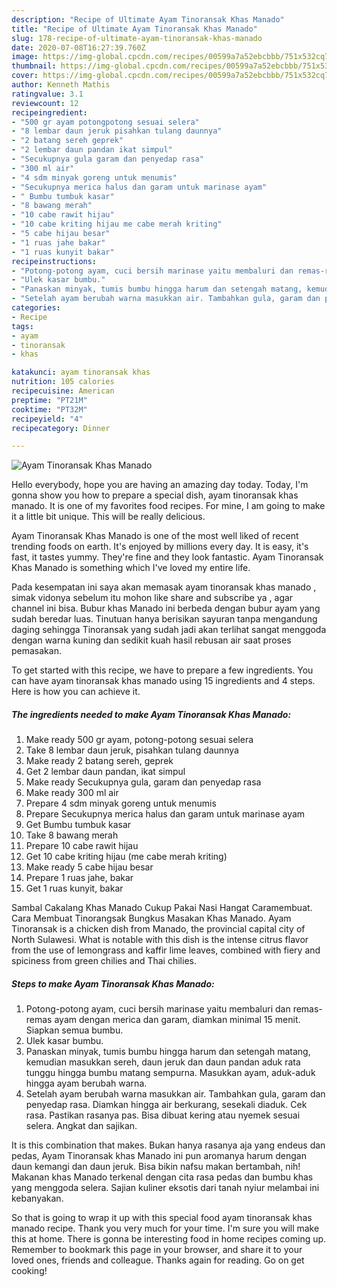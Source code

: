 ```yaml
---
description: "Recipe of Ultimate Ayam Tinoransak Khas Manado"
title: "Recipe of Ultimate Ayam Tinoransak Khas Manado"
slug: 178-recipe-of-ultimate-ayam-tinoransak-khas-manado
date: 2020-07-08T16:27:39.760Z
image: https://img-global.cpcdn.com/recipes/00599a7a52ebcbbb/751x532cq70/ayam-tinoransak-khas-manado-foto-resep-utama.jpg
thumbnail: https://img-global.cpcdn.com/recipes/00599a7a52ebcbbb/751x532cq70/ayam-tinoransak-khas-manado-foto-resep-utama.jpg
cover: https://img-global.cpcdn.com/recipes/00599a7a52ebcbbb/751x532cq70/ayam-tinoransak-khas-manado-foto-resep-utama.jpg
author: Kenneth Mathis
ratingvalue: 3.1
reviewcount: 12
recipeingredient:
- "500 gr ayam potongpotong sesuai selera"
- "8 lembar daun jeruk pisahkan tulang daunnya"
- "2 batang sereh geprek"
- "2 lembar daun pandan ikat simpul"
- "Secukupnya gula garam dan penyedap rasa"
- "300 ml air"
- "4 sdm minyak goreng untuk menumis"
- "Secukupnya merica halus dan garam untuk marinase ayam"
- " Bumbu tumbuk kasar"
- "8 bawang merah"
- "10 cabe rawit hijau"
- "10 cabe kriting hijau me cabe merah kriting"
- "5 cabe hijau besar"
- "1 ruas jahe bakar"
- "1 ruas kunyit bakar"
recipeinstructions:
- "Potong-potong ayam, cuci bersih marinase yaitu membaluri dan remas-remas ayam dengan merica dan garam, diamkan minimal 15 menit. Siapkan semua bumbu."
- "Ulek kasar bumbu."
- "Panaskan minyak, tumis bumbu hingga harum dan setengah matang, kemudian masukkan sereh, daun jeruk dan daun pandan aduk rata tunggu hingga bumbu matang sempurna. Masukkan ayam, aduk-aduk hingga ayam berubah warna."
- "Setelah ayam berubah warna masukkan air. Tambahkan gula, garam dan penyedap rasa. Diamkan hingga air berkurang, sesekali diaduk. Cek rasa. Pastikan rasanya pas. Bisa dibuat kering atau nyemek sesuai selera. Angkat dan sajikan."
categories:
- Recipe
tags:
- ayam
- tinoransak
- khas

katakunci: ayam tinoransak khas 
nutrition: 105 calories
recipecuisine: American
preptime: "PT21M"
cooktime: "PT32M"
recipeyield: "4"
recipecategory: Dinner

---
```



![Ayam Tinoransak Khas Manado](https://img-global.cpcdn.com/recipes/00599a7a52ebcbbb/751x532cq70/ayam-tinoransak-khas-manado-foto-resep-utama.jpg)

Hello everybody, hope you are having an amazing day today. Today, I'm gonna show you how to prepare a special dish, ayam tinoransak khas manado. It is one of my favorites food recipes. For mine, I am going to make it a little bit unique. This will be really delicious.

Ayam Tinoransak Khas Manado is one of the most well liked of recent trending foods on earth. It's enjoyed by millions every day. It is easy, it's fast, it tastes yummy. They're fine and they look fantastic. Ayam Tinoransak Khas Manado is something which I've loved my entire life.

Pada kesempatan ini saya akan memasak ayam tinoransak khas manado , simak vidonya sebelum itu mohon like share and subscribe ya , agar channel ini bisa. Bubur khas Manado ini berbeda dengan bubur ayam yang sudah beredar luas. Tinutuan hanya berisikan sayuran tanpa mengandung daging sehingga Tinoransak yang sudah jadi akan terlihat sangat menggoda dengan warna kuning dan sedikit kuah hasil rebusan air saat proses pemasakan.


To get started with this recipe, we have to prepare a few ingredients. You can have ayam tinoransak khas manado using 15 ingredients and 4 steps. Here is how you can achieve it.

<!--inarticleads1-->

##### The ingredients needed to make Ayam Tinoransak Khas Manado:

1. Make ready 500 gr ayam, potong-potong sesuai selera
1. Take 8 lembar daun jeruk, pisahkan tulang daunnya
1. Make ready 2 batang sereh, geprek
1. Get 2 lembar daun pandan, ikat simpul
1. Make ready Secukupnya gula, garam dan penyedap rasa
1. Make ready 300 ml air
1. Prepare 4 sdm minyak goreng untuk menumis
1. Prepare Secukupnya merica halus dan garam untuk marinase ayam
1. Get  Bumbu tumbuk kasar
1. Take 8 bawang merah
1. Prepare 10 cabe rawit hijau
1. Get 10 cabe kriting hijau (me cabe merah kriting)
1. Make ready 5 cabe hijau besar
1. Prepare 1 ruas jahe, bakar
1. Get 1 ruas kunyit, bakar


Sambal Cakalang Khas Manado Cukup Pakai Nasi Hangat Caramembuat. Cara Membuat Tinorangsak Bungkus Masakan Khas Manado. Ayam Tinoransak is a chicken dish from Manado, the provincial capital city of North Sulawesi. What is notable with this dish is the intense citrus flavor from the use of lemongrass and kaffir lime leaves, combined with fiery and spiciness from green chilies and Thai chilies. 

<!--inarticleads2-->

##### Steps to make Ayam Tinoransak Khas Manado:

1. Potong-potong ayam, cuci bersih marinase yaitu membaluri dan remas-remas ayam dengan merica dan garam, diamkan minimal 15 menit. Siapkan semua bumbu.
1. Ulek kasar bumbu.
1. Panaskan minyak, tumis bumbu hingga harum dan setengah matang, kemudian masukkan sereh, daun jeruk dan daun pandan aduk rata tunggu hingga bumbu matang sempurna. Masukkan ayam, aduk-aduk hingga ayam berubah warna.
1. Setelah ayam berubah warna masukkan air. Tambahkan gula, garam dan penyedap rasa. Diamkan hingga air berkurang, sesekali diaduk. Cek rasa. Pastikan rasanya pas. Bisa dibuat kering atau nyemek sesuai selera. Angkat dan sajikan.


It is this combination that makes. Bukan hanya rasanya aja yang endeus dan pedas, Ayam Tinoransak khas Manado ini pun aromanya harum dengan daun kemangi dan daun jeruk. Bisa bikin nafsu makan bertambah, nih! Makanan khas Manado terkenal dengan cita rasa pedas dan bumbu khas yang menggoda selera. Sajian kuliner eksotis dari tanah nyiur melambai ini kebanyakan. 

So that is going to wrap it up with this special food ayam tinoransak khas manado recipe. Thank you very much for your time. I'm sure you will make this at home. There is gonna be interesting food in home recipes coming up. Remember to bookmark this page in your browser, and share it to your loved ones, friends and colleague. Thanks again for reading. Go on get cooking!
